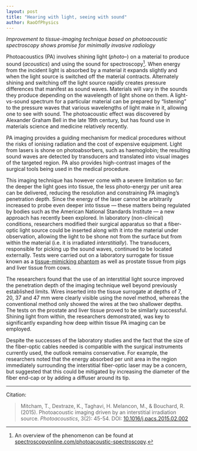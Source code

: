 ```yaml
---
layout: post
title: "Hearing with light, seeing with sound"
author: RaoOfPhysics
---
```


_Improvement to tissue-imaging technique based on photoacoustic spectroscopy shows promise for minimally invasive radiology_

Photoacoustics (PA) involves shining light (*photo–*) on a material to produce sound (*acoustics*) and using the sound for spectroscopy[^1]. When energy from the incident light is absorbed by a material it expands slightly and when the light source is switched off the material contracts. Alternately shining and switching off the light source rapidly creates pressure differences that manifest as sound waves. Materials will vary in the sounds they produce depending on the wavelength of light shone on them. A light-vs-sound spectrum for a particular material can be prepared by “listening” to the pressure waves that various wavelengths of light make in it, allowing one to see with sound. The photoacoustic effect was discovered by Alexander Graham Bell in the late 19th century, but has found use in materials science and medicine relatively recently.

PA imaging provides a guiding mechanism for medical procedures without the risks of ionising radiation and the cost of expensive equipment. Light from lasers is shone on photoabsorbers, such as haemoglobin; the resulting sound waves are detected by transducers and translated into visual images of the targeted region. PA also provides high-contrast images of the surgical tools being used in the medical procedure.

This imaging technique has however come with a severe limitation so far: the deeper the light goes into tissue, the less photo-energy per unit area can be delivered, reducing the resolution and constraining PA imaging’s penetration depth. Since the energy of the laser cannot be arbitrarily increased to probe even deeper into tissue &mdash; these matters being regulated by bodies such as the American National Standards Institute &mdash; a new approach has recently been explored. In laboratory (non-clinical) conditions, researchers modified their surgical apparatus so that a fiber-optic light source could be inserted along with it into the material under observation, allowing the light to be shone not from the surface but from within the material (i.e. it is irradiated *interstitially*). The transducers, responsible for picking up the sound waves, continued to be located externally. Tests were carried out on a laboratory surrogate for tissue known as a [tissue-mimicking phantom](http://www.ncbi.nlm.nih.gov/pmc/articles/PMC3207386/) as well as prostate tissue from pigs and liver tissue from cows.

The researchers found that the use of an interstitial light source improved the penetration depth of the imaging technique well beyond previously established limits. Wires inserted into the tissue surrogate at depths of 7, 20, 37 and 47 mm were clearly visible using the novel method, whereas the conventional method only showed the wires at the two shallower depths. The tests on the prostate and liver tissue proved to be similarly successful. Shining light from within, the researchers demonstrated, was key to significantly expanding how deep within tissue PA imaging can be employed.

Despite the successes of the laboratory studies and the fact that the size of the fiber-optic cables needed is compatible with the surgical instruments currently used, the outlook remains conservative. For example, the researchers noted that the energy absorbed per unit area in the region immediately surrounding the interstitial fiber-optic laser may be a concern, but suggested that this could be mitigated by increasing the diameter of the fiber end-cap or by adding a diffuser around its tip.

[^1]: An overview of the phenomenon can be found at [spectroscopyonline.com/photoacoustic-spectroscopy](http://www.spectroscopyonline.com/photoacoustic-spectroscopy).

---
Citation:

>Mitcham, T., Dextraze, K., Taghavi, H. Melancon, M., & Bouchard, R. (2015). Photoacoustic imaging driven by an interstitial irradiation source. _Photoacoustics_, 3(2): 45-54. DOI: [10.1016/j.pacs.2015.02.002](http://dx.doi.org/10.1016/j.pacs.2015.02.002)
